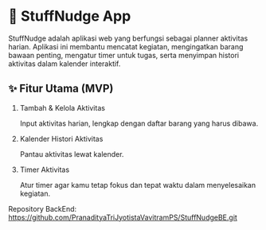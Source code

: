 # 🚀 StuffNudge App

StuffNudge adalah aplikasi web yang berfungsi sebagai planner aktivitas harian. Aplikasi ini membantu mencatat kegiatan, mengingatkan barang bawaan penting, mengatur timer untuk tugas, serta menyimpan histori aktivitas dalam kalender interaktif.

## ✨ Fitur Utama (MVP)
1. Tambah & Kelola Aktivitas
   
   Input aktivitas harian, lengkap dengan daftar barang yang harus dibawa.

2. Kalender Histori Aktivitas
   
   Pantau aktivitas lewat kalender.
      
3. Timer Aktivitas
   
   Atur timer agar kamu tetap fokus dan tepat waktu dalam menyelesaikan kegiatan.



Repository BackEnd: https://github.com/PranadityaTriJyotistaVavitramPS/StuffNudgeBE.git
